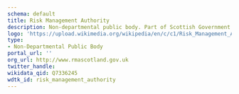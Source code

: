 ```yaml
---
schema: default
title: Risk Management Authority
description: Non-departmental public body. Part of Scottish Government
logo: 'https://upload.wikimedia.org/wikipedia/en/c/c1/Risk_Management_Authority_logo.jpg'
type:
- Non-Departmental Public Body
portal_url: ''
org_url: http://www.rmascotland.gov.uk
twitter_handle: 
wikidata_qid: Q7336245
wdtk_id: risk_management_authority
---
```

